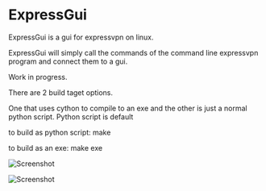 # ExpressGui
ExpressGui is a gui for expressvpn on linux.

ExpressGui will simply call the commands of the command line expressvpn program and connect them to a gui.

Work in progress.

There are 2 build taget options.

One that uses cython to compile to an exe and the other is just a normal python script. Python script is default

to build as python script:
	make

to build as an exe:
	make exe

![Screenshot](https://github.com/pancaketest/ExpressGui/raw/master/screenshots/window.png)

![Screenshot](https://github.com/pancaketest/ExpressGui/raw/master/screenshots/locationchooser.png)
